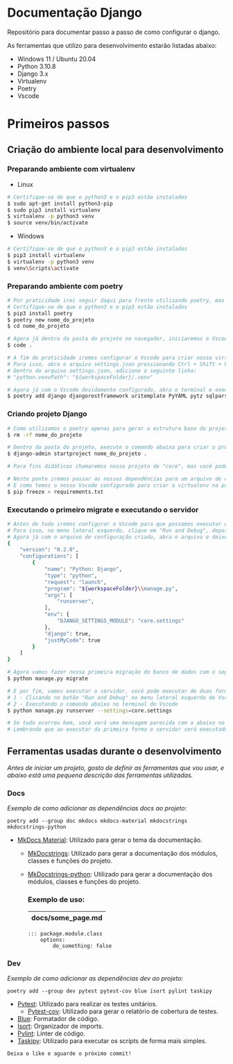 # Documentação Django
Repositório para documentar passo a passo de como configurar o django.

As ferramentas que utilizo para desenvolvimento estarão listadas abaixo:
- Windows 11 / Ubuntu 20.04
- Python 3.10.8
- Django 3.x
- Virtualenv
- Poetry
- Vscode

# Primeiros passos

## Criação do ambiente local para desenvolvimento

### Preparando ambiente com virtualenv

- Linux
```bash
# Certifique-se de que o python3 e o pip3 estão instalados
$ sudo apt-get install python3-pip
$ sudo pip3 install virtualenv
$ virtualenv -p python3 venv
$ source venv/bin/activate
```
- Windows
```bash	
# Certifique-se de que o python3 e o pip3 estão instalados
$ pip3 install virtualenv
$ virtualenv -p python3 venv
$ venv\Scripts\activate
```
### Preparando ambiente com poetry
```bash	
# Por praticidade irei seguir daqui para frente utilizando poetry, mas nada impede de você utilizar o virtualenv
# Certifique-se de que o python3 e o pip3 estão instalados
$ pip3 install poetry
$ poetry new nome_do_projeto
$ cd nome_do_projeto

# Agora já dentro da pasta do projeto no navegador, iniciaremos o Vscode
$ code .

# A fim de praticidade iremos configurar o Vscode para criar nossa virtualenv na pasta do projeto
# Para isso, abra o arquivo settings.json pressionando Ctrl + Shift + P e digite "settings.json".
# Dentro do arquivo settings.json, adicione a seguinte linha:
# "python.venvPath": "${workspaceFolder}/.venv"

# Agora já com o Vscode devidamente configurado, abra o terminal e execute o comando abaixo, isso fará que o Vscode crie a virtualenv e instale as dependências do projeto
$ poetry add django djangorestframework uritemplate PyYAML pytz sqlparse asgiref tzdata

```

### Criando projeto Django
```bash
# Como utilizamos o poetry apenas para gerar a estrutura base do projeto, agora iremos excluir a pasta do projeto e criar novamente utilizando o django-admin
$ rm -rf nome_do_projeto

# Dentro da pasta do projeto, execute o comando abaixo para criar o projeto Django
$ django-admin startproject nome_do_projeto .

# Para fins didáticos chamaremos nosso projeto de "core", mas você pode nomear como quiser.

# Neste ponto iremos passar as nossas dependências para um arquivo de configuração, para que possamos futuramente utilizar em outros ambientes
# E como temos o nosso Vscode configurado para criar a virtualenv na pasta do projeto, não precisamos nos preocupar com isso, basta se certificar que o ambiente virtual está ativado e executar o seguinte comando.
$ pip freeze > requirements.txt
```
### Executando o primeiro migrate e executando o servidor
```bash
# Antes de tudo iremos configurar o Vscode para que possamos executar o servidor em modo debug, isso será muito útil para o desenvolvimento.
# Para isso, no menu lateral esquerdo, clique em "Run and Debug", depois clique em "Create a launch.json file", selecione "Python: Django" e clique em "Create".
# Agora já com o arquivo de configuração criado, abra o arquivo e deixe-o como o exemplo abaixo:
{
    "version": "0.2.0",
    "configurations": [
        {
            "name": "Python: Django",
            "type": "python",
            "request": "launch",
            "program": "${workspaceFolder}\\manage.py",
            "args": [
                "runserver",
            ],
            "env": {
                "DJANGO_SETTINGS_MODULE": "core.settings"
            },
            "django": true,
            "justMyCode": true
        }
    ]
}

# Agora vamos fazer nossa primeira migração do banco de dados com o seguinte comando
$ python manage.py migrate

# E por fim, vamos executar o servidor, você pode executar de duas formas diferentes:
# 1 - Clicando no botão "Run and Debug" no menu lateral esquerdo do Vscode e selecionando a opção "Python: Django"
# 2 - Executando o comando abaixo no terminal do Vscode
$ python manage.py runserver --settings=core.settings

# Se tudo ocorreu bem, você verá uma mensagem parecida com a abaixo no terminal do Vscode
# Lembrando que ao executar da primeira forma o servidor será executado em modo debug, ou seja, você poderá fazer breakpoints e debugar o código. E que a variável do DJANGO_SETTINGS_MODULE já está configurada no arquivo de configuração do Vscode.
```

## Ferramentas usadas durante o desenvolvimento
*Antes de iniciar um projeto, gosto de definir as ferramentas que vou usar, e abaixo está uma pequena descrição das ferramentas utilizadas.*
### Docs

*Exemplo de como adicionar as dependências docs ao projeto:*

`poetry add --group doc mkdocs mkdocs-material mkdocstrings mkdocstrings-python`
- [MkDocs Material](https://squidfunk.github.io/mkdocs-material/): Utilizado para gerar o tema da documentação.
    - [MkDocstrings](https://mkdocstrings.github.io/): Utilizado para gerar a documentação dos módulos, classes e funções do projeto.
    - [MkDocstrings-python](https://mkdocstrings.github.io/python/): Utilizado para gerar a documentação dos módulos, classes e funções do projeto.
        
        ### Exemplo de uso:
        
        | docs/some_page.md |
        | --- |
        ```
        ::: package.module.class
            options:
                do_something: false
        ```
### Dev
*Exemplo de como adicionar as dependências dev ao projeto:*

`poetry add --group dev pytest pytest-cov blue isort pylint taskipy`
- [Pytest](https://docs.pytest.org/en/7.2.x/): Utilizado para realizar os testes unitários.
    - [Pytest-cov](https://pytest-cov.readthedocs.io/en/latest/): Utilizado para gerar o relatório de cobertura de testes.
- [Blue](https://blue.readthedocs.io/en/latest/): Formatador de código.
- [Isort](https://pycqa.github.io/isort/): Organizador de imports.
- [Pylint](https://github.com/PyCQA/pylint): Linter de código.
- [Taskipy](https://github.com/illBeRoy/taskipy): Utilizado para executar os scripts de forma mais simples.

`Deixa o like e aguarde o próximo commit!`
